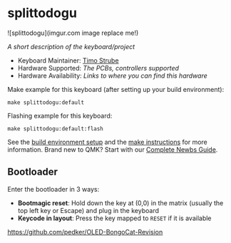 # splittodogu

![splittodogu](imgur.com image replace me!)

*A short description of the keyboard/project*

* Keyboard Maintainer: [Timo Strube](https://github.com/tstrube)
* Hardware Supported: *The PCBs, controllers supported*
* Hardware Availability: *Links to where you can find this hardware*

Make example for this keyboard (after setting up your build environment):

    make splittodogu:default

Flashing example for this keyboard:

    make splittodogu:default:flash

See the [build environment setup](https://docs.qmk.fm/#/getting_started_build_tools) and the [make instructions](https://docs.qmk.fm/#/getting_started_make_guide) for more information. Brand new to QMK? Start with our [Complete Newbs Guide](https://docs.qmk.fm/#/newbs).

## Bootloader

Enter the bootloader in 3 ways:

* **Bootmagic reset**: Hold down the key at (0,0) in the matrix (usually the top left key or Escape) and plug in the keyboard
* **Keycode in layout**: Press the key mapped to `RESET` if it is available






https://github.com/pedker/OLED-BongoCat-Revision